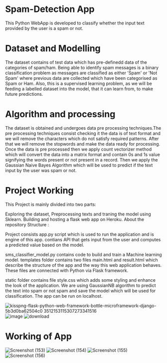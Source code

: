 # Spam-Detection App
This Python WebApp is developed to classify whether the input text provided by the user is a spam or not.

# Dataset and Modelling
The dataset contains of test data which has pre-definedd data of the categories of spam/ham.
Being able to identify spam messages is a binary classification problem as messages are classified as either 'Spam' or 'Not Spam' where previous data are collected which have been categorised as Spam or Ham. Also, this is a supervised learning problem, as we will be feeding a labelled dataset into the model, that it can learn from, to make future predictions.

# Algorithm and processing
The dataset is obtained and undergoes data pre processing techniques.The pre processing techniques consist checking it the data is of text format and we will remove the characters which do not satisfy required patterns. After that we will remove the stopwords and make the data ready for processing. Once the data is pre processed then we apply count vectorizer method which will convert the data  into a matrix format and contain 0s and 1s value signifying the words present or not present in a record. Then we apply the Gaussian Naive Bayes Algorithm which will be used to predict if the text input by the user was spam or not.

# Project Working
This Project is mainly divided into two parts:

Exploring the dataset, Preprocessing texts and traning the model using Sklearn.
Building and hosting a flask web app on Heroku.
About the repository Structure :

Project consists app.py script which is used to run the application and is engine of this app. contians API that gets input from the user and computes a predicted value based on the model.

sms_classifier_model.py contains code to build and train a Machine learning model.
templates folder contains two files main.html and result.html which describe the structure of the app and the way this web application behaves. These files are connected with Python via Flask framework.

static folder contains file style.css which adds some styling and enhance the look of the application.
We are using GaussianNB algorithm to predict the text into spam or not spam and save the model which will be used for classification.
The app can be run on localhost.

![kisspng-flask-python-web-framework-bottle-microframework-django-5b3d0ba62504c0 3512153115307273341516](https://user-images.githubusercontent.com/76935226/140602021-5b17c271-b788-4b43-a018-b84cba1dc617.jpg)
![image](https://user-images.githubusercontent.com/76935226/140602029-62bce97e-5ba9-4087-89fc-7e66f905ec1a.png)
![download](https://user-images.githubusercontent.com/76935226/147869700-17dacd03-d57d-4b53-bdfe-53661aca4cc1.png)


# Working of App

![Screenshot (153)](https://user-images.githubusercontent.com/76935226/140602342-bc88a424-cc7b-4e4b-8376-7c484e7b39ab.png)
![Screenshot (154)](https://user-images.githubusercontent.com/76935226/140602346-69374195-4e7e-4678-91b2-a1edba4a75d3.png)
![Screenshot (155)](https://user-images.githubusercontent.com/76935226/140602349-45836c80-c594-4925-baef-a1a97a51d283.png)
![Screenshot (156)](https://user-images.githubusercontent.com/76935226/140602354-b06e7291-7a7e-4030-8399-b52bd861ddfb.png)




